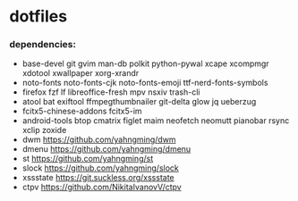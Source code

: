 # dotfiles

### dependencies:

- base-devel git gvim man-db polkit python-pywal xcape xcompmgr xdotool xwallpaper xorg-xrandr
- noto-fonts noto-fonts-cjk noto-fonts-emoji ttf-nerd-fonts-symbols
- firefox fzf lf libreoffice-fresh mpv nsxiv trash-cli
- atool bat exiftool ffmpegthumbnailer git-delta glow jq ueberzug
- fcitx5-chinese-addons fcitx5-im
- android-tools btop cmatrix figlet maim neofetch neomutt pianobar rsync xclip zoxide
- dwm https://github.com/yahngming/dwm
- dmenu https://github.com/yahngming/dmenu
- st https://github.com/yahngming/st
- slock https://github.com/yahngming/slock
- xssstate https://git.suckless.org/xssstate
- ctpv https://github.com/NikitaIvanovV/ctpv
